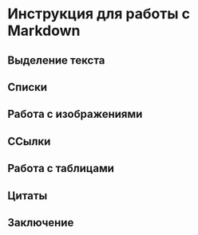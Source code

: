 # Инструкция для работы с Markdown

## Выделение текста

## Списки

## Работа с изображениями

## ССылки

## Работа с таблицами

## Цитаты 

## Заключение